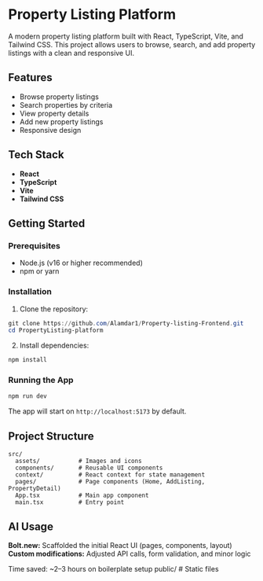 # Property Listing Platform

A modern property listing platform built with React, TypeScript, Vite, and Tailwind CSS. This project allows users to browse, search, and add property listings with a clean and responsive UI.

## Features

- Browse property listings
- Search properties by criteria
- View property details
- Add new property listings
- Responsive design

## Tech Stack

- **React**
- **TypeScript**
- **Vite**
- **Tailwind CSS**

## Getting Started

### Prerequisites

- Node.js (v16 or higher recommended)
- npm or yarn

### Installation

1. Clone the repository:

```powershell
git clone https://github.com/Alamdar1/Property-listing-Frontend.git
cd PropertyListing-platform
```

2. Install dependencies:

```powershell
npm install
```

### Running the App

```powershell
npm run dev
```

The app will start on `http://localhost:5173` by default.

## Project Structure

```
src/
  assets/           # Images and icons
  components/       # Reusable UI components
  context/          # React context for state management
  pages/            # Page components (Home, AddListing, PropertyDetail)
  App.tsx           # Main app component
  main.tsx          # Entry point

```
## AI Usage

**Bolt.new:** Scaffolded the initial React UI (pages, components, layout)
**Custom modifications:** Adjusted API calls, form validation, and minor logic

Time saved: ~2–3 hours on boilerplate setup
public/              # Static files




